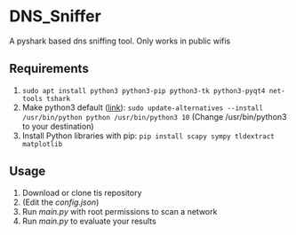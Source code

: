 # DNS_Sniffer
A pyshark based dns sniffing tool. Only works in public wifis

## Requirements
1. `sudo apt install python3 python3-pip python3-tk python3-pyqt4 net-tools tshark`
2. Make python3 default ([link](https://askubuntu.com/questions/320996/how-to-make-python-program-command-execute-python-3#answer-460578)): `sudo update-alternatives --install /usr/bin/python python /usr/bin/python3 10` (Change /usr/bin/python3 to your destination)
3. Install Python libraries with pip: `pip install scapy sympy tldextract matplotlib` 

## Usage
1. Download or clone tis repository
1. (Edit the *config.json*) 
1. Run *main.py* with root permissions to scan a network
1. Run *main.py* to evaluate your results


